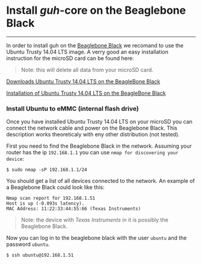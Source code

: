 # Install *guh*-core on the Beaglebone Black
--------------------------------------------
In order to install guh on the [Beaglebone Black](http://beagleboard.org/black) we recomand to use the Ubuntu Trusty 14.04 LTS image. A verry good an easy installation instruction for the microSD card can be found here: 

> Note: this will delete all data from your microSD card. 

[Downloads Ubuntu Trusty 14.04 LTS on the BeagleBone Black](http://www.armhf.com/download/)

[Installation of Ubuntu Trusty 14.04 LTS on the BeagleBone Black](http://www.armhf.com/boards/beaglebone-black/bbb-sd-install/)

### Install Ubuntu to eMMC (internal flash drive)
Once you have installed Ubuntu Trusty 14.04 LTS on your microSD you can connect the network cable and power on the Beaglebone Black. This description works theoreticaly with eny other distribution (not tested).

First you need to find the Beaglebone Black in the network. Assuming your router has the ip `192.168.1.1` you can use `nmap for discovering your device`:

    $ sudo nmap -sP 192.168.1.1/24

You should get a list of all devices connected to the network. An example of a Beaglebone Black could look like this:

    Nmap scan report for 192.168.1.51
    Host is up (-0.093s latency).
    MAC Address: 11:22:33:44:55:66 (Texas Instruments)
    
> Note: the device with *Texas Instruments* in it is possibly the Beaglebone Black.

Now you can log in to the beaglebone black with the user `ubuntu` and the password `ubuntu`. 

    $ ssh ubuntu@192.168.1.51
    
